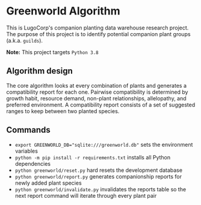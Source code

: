 # Greenworld Algorithm
This is LugoCorp's companion planting data warehouse research project.
The purpose of this project is to identify potential companion plant groups (a.k.a. `guilds`).

**Note:** This project targets `Python 3.8`

## Algorithm design
The core algorithm looks at every combination of plants and generates a compatibility report for each one.
Pairwise compatibility is determined by growth habit, resource demand, non-plant relationships, allelopathy, and preferred environment.
A compatibility report consists of a set of suggested ranges to keep between two planted species.

## Commands
- `export GREENWORLD_DB="sqlite:///greenworld.db"` sets the environment variables
- `python -m pip install -r requirements.txt` installs all Python dependencies
- `python greenworld/reset.py` hard resets the development database
- `python greenworld/report.py` generates companionship reports for newly added plant species
- `python greenworld/invalidate.py` invalidates the reports table so the next report command will iterate through every plant pair
